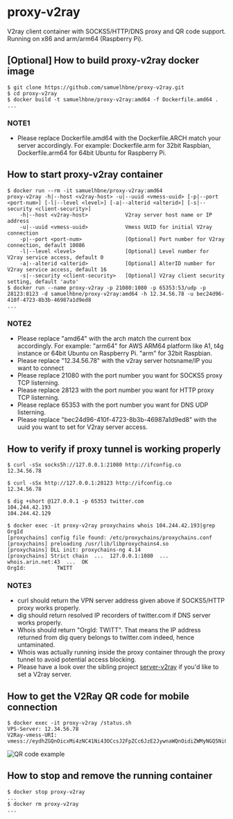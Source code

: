 # proxy-v2ray

V2ray client container with SOCKS5/HTTP/DNS proxy and QR code support. Running on x86 and arm/arm64 (Raspberry Pi).

## [Optional] How to build proxy-v2ray docker image

```shell
$ git clone https://github.com/samuelhbne/proxy-v2ray.git
$ cd proxy-v2ray
$ docker build -t samuelhbne/proxy-v2ray:amd64 -f Dockerfile.amd64 .
...
```

### NOTE1

- Please replace Dockerfile.amd64 with the Dockerfile.ARCH match your server accordingly. For example: Dockerfile.arm for 32bit Raspbian, Dockerfile.arm64 for 64bit Ubuntu for Raspberry Pi.

## How to start proxy-v2ray container

```shell
$ docker run --rm -it samuelhbne/proxy-v2ray:amd64
proxy-v2ray -h|--host <v2ray-host> -u|--uuid <vmess-uuid> [-p|--port <port-num>] [-l|--level <level>] [-a|--alterid <alterid>] [-s|--security <client-security>]
    -h|--host <v2ray-host>            V2ray server host name or IP address
    -u|--uuid <vmess-uuid>            Vmess UUID for initial V2ray connection
    -p|--port <port-num>              [Optional] Port number for V2ray connection, default 10086
    -l|--level <level>                [Optional] Level number for V2ray service access, default 0
    -a|--alterid <alterid>            [Optional] AlterID number for V2ray service access, default 16
    -s|--security <client-security>   [Optional] V2ray client security setting, default 'auto'
$ docker run --name proxy-v2ray -p 21080:1080 -p 65353:53/udp -p 28123:8123 -d samuelhbne/proxy-v2ray:amd64 -h 12.34.56.78 -u bec24d96-410f-4723-8b3b-46987a1d9ed8
...
```

### NOTE2

- Please replace "amd64" with the arch match the current box accordingly. For example: "arm64" for AWS ARM64 platform like A1, t4g instance or 64bit Ubuntu on Raspberry Pi. "arm" for 32bit Raspbian.
- Please replace "12.34.56.78" with the v2ray server hotsname/IP you want to connect
- Please replace 21080 with the port number you want for SOCKS5 proxy TCP listerning.
- Please replace 28123 with the port number you want for HTTP proxy TCP listerning.
- Please replace 65353 with the port number you want for DNS UDP listerning.
- Please replace "bec24d96-410f-4723-8b3b-46987a1d9ed8" with the uuid you want to set for V2ray server access.

## How to verify if proxy tunnel is working properly

```shell
$ curl -sSx socks5h://127.0.0.1:21080 http://ifconfig.co
12.34.56.78

$ curl -sSx http://127.0.0.1:28123 http://ifconfig.co
12.34.56.78

$ dig +short @127.0.0.1 -p 65353 twitter.com
104.244.42.193
104.244.42.129

$ docker exec -it proxy-v2ray proxychains whois 104.244.42.193|grep OrgId
[proxychains] config file found: /etc/proxychains/proxychains.conf
[proxychains] preloading /usr/lib/libproxychains4.so
[proxychains] DLL init: proxychains-ng 4.14
[proxychains] Strict chain  ...  127.0.0.1:1080  ...  whois.arin.net:43  ...  OK
OrgId:          TWITT
```

### NOTE3

- curl should return the VPN server address given above if SOCKS5/HTTP proxy works properly.
- dig should return resolved IP recorders of twitter.com if DNS server works properly.
- Whois should return "OrgId: TWITT". That means the IP address returned from dig query belongs to twitter.com indeed, hence untaminated.
- Whois was actually running inside the proxy container through the proxy tunnel to avoid potential access blocking.
- Please have a look over the sibling project [server-v2ray](https://github.com/samuelhbne/server-v2ray) if you'd like to set a V2ray server.

## How to get the V2Ray QR code for mobile connection

```shell
$ docker exec -it proxy-v2ray /status.sh
VPS-Server: 12.34.56.78
V2Ray-vmess-URI: vmess://eydhZGQnOicxMi4zNC41Ni43OCcsJ2FpZCc6JzE2JywnaWQnOidiZWMyNGQ5Ni00MTBmLTQ3MjMtOGIzYi00Njk4N2ExZDllZDgnLCduZXQnOid0Y3AnLCdwb3J0JzonMTAwODYnLCdwcyc6J1ZMUC1WMlJBWSd9Cg==
```

![QR code example](https://github.com/samuelhbne/proxy-v2ray/blob/master/images/qr-v2ray.png)

## How to stop and remove the running container

```shell
$ docker stop proxy-v2ray
...
$ docker rm proxy-v2ray
...
```
